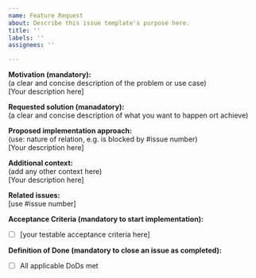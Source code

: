 ```yaml
---
name: Feature Request
about: Describe this issue template's purpose here.
title: ''
labels: ''
assignees: ''

---
```


**Motivation (mandatory):**  
(a clear and concise description of the problem or use case)  
[Your description here]

**Requested solution (manadatory):**  
(a clear and concise description of what you want to happen ort achieve)  

**Proposed implementation approach:**  
(use: nature of relation, e.g. is blocked by #issue number)  
[Your description here]

**Additional context:**  
(add any other context here)  
[Your description here]

**Related issues:**  
[use #issue number]

**Acceptance Criteria (mandatory to start implementation):**
 - [ ] [your testable acceptance criteria here]  

**Definition of Done (mandatory to close an issue as completed):**
 - [ ] All applicable DoDs met
